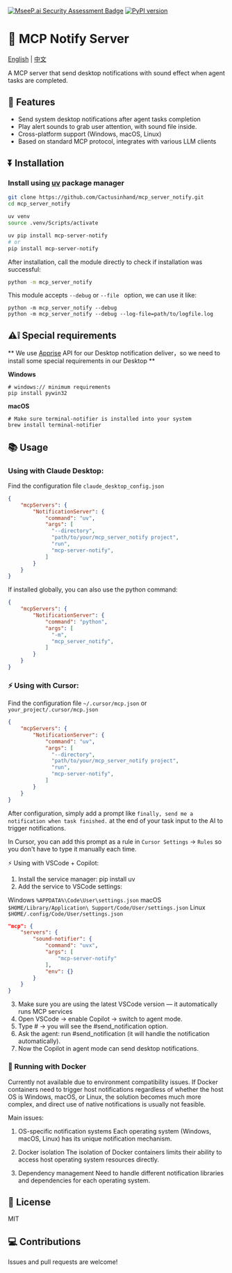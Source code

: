 [![MseeP.ai Security Assessment Badge](https://mseep.net/pr/cactusinhand-mcp-server-notify-badge.png)](https://mseep.ai/app/cactusinhand-mcp-server-notify) [![PyPI version](https://badge.fury.io/py/mcp-server-notify.svg)](https://badge.fury.io/py/mcp-server-notify)

# 📢 MCP Notify Server

[English](README.md) | [中文](README.zh.md)

A MCP server that send desktop notifications with sound effect when agent tasks are completed.

## 🥩 Features

- Send system desktop notifications after agent tasks completion
- Play alert sounds to grab user attention, with sound file inside.
- Cross-platform support (Windows, macOS, Linux)
- Based on standard MCP protocol, integrates with various LLM clients

## ⏬ Installation

### Install using [uv](https://docs.astral.sh/uv/) package manager

```bash
git clone https://github.com/Cactusinhand/mcp_server_notify.git
cd mcp_server_notify

uv venv
source .venv/Scripts/activate

uv pip install mcp-server-notify
# or
pip install mcp-server-notify
```

After installation, call the module directly to check if installation was successful:
```bash
python -m mcp_server_notify
```
This module accepts ` --debug ` or `--file ` option, we can use it like:
```shell
python -m mcp_server_notify --debug
python -m mcp_server_notify --debug --log-file=path/to/logfile.log
```

## ⚠️❕ Special requirements

** We use [Apprise](https://github.com/caronc/apprise) API for our Desktop notification deliver，so we need to install some special requirements in our Desktop **

**Windows**
```shell
# windows:// minimum requirements
pip install pywin32
```

**macOS**
```shell
# Make sure terminal-notifier is installed into your system
brew install terminal-notifier
```

## 📚 Usage

### Using with Claude Desktop:

Find the configuration file `claude_desktop_config.json`
```json
{
    "mcpServers": {
        "NotificationServer": {
            "command": "uv",
            "args": [
              "--directory",
              "path/to/your/mcp_server_notify project",
              "run",
              "mcp-server-notify",
            ]
        }
    }
}
```

If installed globally, you can also use the python command:
```json
{
    "mcpServers": {
        "NotificationServer": {
            "command": "python",
            "args": [
              "-m",
              "mcp_server_notify",
            ]
        }
    }
}
```

### ⚡️ Using with Cursor:
Find the configuration file `~/.cursor/mcp.json` or `your_project/.cursor/mcp.json`
```json
{
    "mcpServers": {
        "NotificationServer": {
            "command": "uv",
            "args": [
              "--directory",
              "path/to/your/mcp_server_notify project",
              "run",
              "mcp-server-notify",
            ]
        }
    }
}
```

After configuration, simply add a prompt like `finally, send me a notification when task finished.` at the end of your task input to the AI to trigger notifications.

In Cursor, you can add this prompt as a rule in `Cursor Settings` -> `Rules` so you don't have to type it manually each time.

⚡️ Using with VSCode + Copilot:
1.	Install the service manager:
pip install uv
2.	Add the service to VSCode settings:

Windows `%APPDATA%\Code\User\settings.json`
macOS `$HOME/Library/Application\ Support/Code/User/settings.json`
Linux `$HOME/.config/Code/User/settings.json`

```json
"mcp": {
    "servers": {
        "sound-notifier": {
            "command": "uvx",
            "args": [
                "mcp-server-notify"
            ],
            "env": {}
        }
    }
}
```
3.	Make sure you are using the latest VSCode version — it automatically runs MCP services
4.	Open VSCode → enable Copilot → switch to agent mode.
5.	Type # → you will see the #send_notification option.
6.	Ask the agent: run #send_notification (it will handle the notification automatically).
7.	Now the Copilot in agent mode can send desktop notifications.



### 🐳 Running with Docker

Currently not available due to environment compatibility issues.
If Docker containers need to trigger host notifications regardless of whether the host OS is Windows, macOS, or Linux, the solution becomes much more complex, and direct use of native notifications is usually not feasible.

Main issues:
1. OS-specific notification systems
Each operating system (Windows, macOS, Linux) has its unique notification mechanism.

2. Docker isolation
The isolation of Docker containers limits their ability to access host operating system resources directly.

3. Dependency management
Need to handle different notification libraries and dependencies for each operating system.

## 🧾 License

MIT

## 💻 Contributions

Issues and pull requests are welcome!
